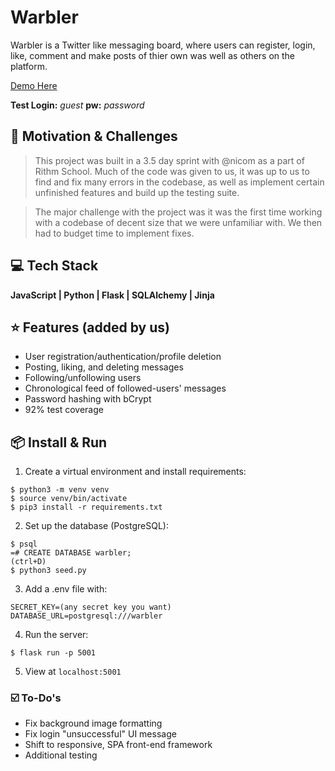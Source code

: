 # Warbler

Warbler is a Twitter like messaging board, where users can register, login, like, comment and make posts of thier own was well as others on the platform.

[Demo Here](https://warbler.up.railway.app/)

**Test Login:** _guest_
**pw:** _password_

## 🧐 Motivation & Challenges

> This project was built in a 3.5 day sprint with @nicom as a part of Rithm School. Much of the code was given to us, it was up to us to find and fix many errors in the codebase, as well as implement certain unfinished features and build up the testing suite. 

> The major challenge with the project was it was the first time working with a codebase of decent size that we were unfamiliar with. We then had to budget time to implement fixes. 

## 💻 Tech Stack 

**JavaScript | Python | Flask | SQLAlchemy | Jinja** 

## ⭐️ Features (added by us)

- User registration/authentication/profile deletion
- Posting, liking, and deleting messages
- Following/unfollowing users
- Chronological feed of followed-users' messages
- Password hashing with bCrypt
- 92% test coverage

## 📦 Install & Run

1. Create a virtual environment and install requirements:
```
$ python3 -m venv venv
$ source venv/bin/activate
$ pip3 install -r requirements.txt
```
2. Set up the database (PostgreSQL):
```
$ psql
=# CREATE DATABASE warbler;
(ctrl+D)
$ python3 seed.py
```
3. Add a .env file with:
```
SECRET_KEY=(any secret key you want)
DATABASE_URL=postgresql:///warbler
```
4. Run the server:
```
$ flask run -p 5001
```
5. View at `localhost:5001`


### ☑️ To-Do's
- Fix background image formatting
- Fix login "unsuccessful" UI message
- Shift to responsive, SPA front-end framework
- Additional testing
